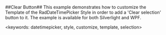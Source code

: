 ##Clear Button##
This example demonstrates how to customize the Template of the RadDateTimePicker Style in order to add a 'Clear selection' button to it.
The example is available for both Silverlight and WPF.

<keywords: datetimepicker, style, customize, template, selection>
